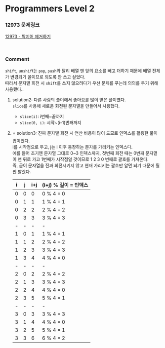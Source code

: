 # Programmers Level 2

### 12973 문제링크

[12973 - 짝지어 제거하기](https://school.programmers.co.kr/learn/courses/30/lessons/12973)

<br>

### Comment

`shift`, `unshif`t는 `pop`, `push`와 달리 배열 맨 앞의 요소를 빼고 더하기 때문에 배열 전체가 변경되기 꼴이므로 되도록 안 쓰고 싶었다.<br>
따라서 문자열 회전 시 `shift`를 쓰지 않으려다가 우선 문제를 푸는데 의의를 두기 위해 사용했다.. <br>

1. solution2: 다른 사람의 풀이에서 좋아요를 많이 받은 풀이였다. <br>
   `slice`를 사용해 새로운 회전된 문자열을 만들어서 사용했다.

   - `slice(i)`: i번째~끝까지
   - `slice(0, i)`: 시작~(i-1)번째까지

2. ⭐️ solution3: 진짜 문자열 회전 시 연산 비용이 많이 드므로 인덱스를 활용한 풀이법이었다. <br>
   i를 시작점으로 두고, j는 i 이후 등장하는 문자를 가리키는 인덱스다. <br>
   예를 들어 초기엔 문자열 그대로 0~3 인덱스까지, 첫번째 회전 때는 0번째 문자열이 맨 뒤로 가고 1번째가 시작점일 것이므로 1 2 3 0 번째로 괄호를 가져온다. <br>
   즉, 굳이 문자열을 진짜 회전시키지 않고 현재 가리키는 괄호만 알면 되기 때문에 훨씬 빨랐다.

   | i   | j   | i+j | (i+j) % 길이 = 인덱스 |
   | --- | --- | --- | --------------------- |
   | 0   | 0   | 0   | 0 % 4 = 0             |
   | 0   | 1   | 1   | 1 % 4 = 1             |
   | 0   | 2   | 2   | 2 % 4 = 2             |
   | 0   | 3   | 3   | 3 % 4 = 3             |
   | -   | -   | -   | -                     |
   | 1   | 0   | 1   | 1 % 4 = 1             |
   | 1   | 1   | 2   | 2 % 4 = 2             |
   | 1   | 2   | 3   | 3 % 4 = 3             |
   | 1   | 3   | 4   | 4 % 4 = 0             |
   | -   | -   | -   | -                     |
   | 2   | 0   | 2   | 2 % 4 = 2             |
   | 2   | 1   | 3   | 3 % 4 = 3             |
   | 2   | 2   | 4   | 4 % 4 = 0             |
   | 2   | 3   | 5   | 5 % 4 = 1             |
   | -   | -   | -   | -                     |
   | 3   | 0   | 3   | 3 % 4 = 3             |
   | 3   | 1   | 4   | 4 % 4 = 0             |
   | 3   | 2   | 5   | 5 % 4 = 1             |
   | 3   | 3   | 6   | 6 % 4 = 2             |

<br>
<br>
